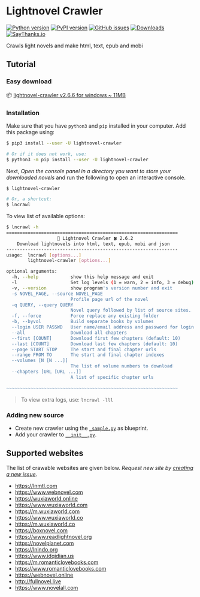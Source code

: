 # Lightnovel Crawler

[![Python version](https://img.shields.io/pypi/pyversions/lightnovel-crawler.svg)](https://pypi.org/project/lightnovel-crawler)
[![PyPI version](https://img.shields.io/pypi/v/lightnovel-crawler.svg)](https://pypi.org/project/lightnovel-crawler)
[![GitHub issues](https://img.shields.io/github/issues/dipu-bd/lightnovel-crawler.svg)](https://github.com/dipu-bd/lightnovel-crawler/issues)
[![Downloads](https://pepy.tech/badge/lightnovel-crawler)](https://pepy.tech/project/lightnovel-crawler)
[![SayThanks.io](https://img.shields.io/badge/Say%20Thanks-!-1EAEDB.svg)](https://saythanks.io/to/dipu-bd)

<!-- [![PyPI - Format](https://img.shields.io/pypi/format/lightnovel-crawler.svg)](https://pypi.org/project/lightnovel-crawler) -->
<!-- [![PyPI - Status](https://img.shields.io/pypi/status/lightnovel-crawler.svg)](https://pypi.org/project/lightnovel-crawler) -->
<!-- [![GitHub contributors](https://img.shields.io/github/contributors/dipu-bd/lightnovel-crawler.svg)](https://github.com/dipu-bd/lightnovel-crawler) -->
<!-- [![GitHub pull requests](https://img.shields.io/github/issues-pr/dipu-bd/lightnovel-crawler.svg)](https://github.com/dipu-bd/lightnovel-crawler/pulls) -->
<!-- [![GitHub closed issues](https://img.shields.io/github/issues-closed/dipu-bd/lightnovel-crawler.svg)](https://github.com/dipu-bd/lightnovel-crawler/issues?utf8=%E2%9C%93&q=is%3Aissue+is%3Aclosed+) -->
<!-- [![GitHub](https://img.shields.io/github/license/dipu-bd/lightnovel-crawler.svg)](https://github.com/dipu-bd/lightnovel-crawler/blob/master/VERSION) -->

Crawls light novels and make html, text, epub and mobi

## Tutorial

### Easy download

📦 [lightnovel-crawler v2.6.6 for windows ~ 11MB](https://goo.gl/sc4EZh)

### Installation

Make sure that you have `python3` and `pip` installed in your computer. Add this package using:

```bash
$ pip3 install --user -U lightnovel-crawler

# Or if it does not work, use:
$ python3 -m pip install --user -U lightnovel-crawler
```

Next, _Open the console panel in a directory you want to store your downloaded novels_ and
run the following to open an interactive console.

```bash
$ lightnovel-crawler

# Or, a shortcut:
$ lncrawl
```

To view list of available options:

```bash
$ lncrawl -h
================================================================
                   📒 Lightnovel Crawler 🍀 2.6.2
    Download lightnovels into html, text, epub, mobi and json
----------------------------------------------------------------
usage:  lncrawl [options...]
        lightnovel-crawler [options...]

optional arguments:
  -h, --help            show this help message and exit
  -l                    Set log levels (1 = warn, 2 = info, 3 = debug)
  -v, --version         show program's version number and exit
  -s NOVEL_PAGE, --source NOVEL_PAGE
                        Profile page url of the novel
  -q QUERY, --query QUERY
                        Novel query followed by list of source sites.
  -f, --force           Force replace any existing folder
  -b, --byvol           Build separate books by volumes
  --login USER PASSWD   User name/email address and password for login
  --all                 Download all chapters
  --first [COUNT]       Download first few chapters (default: 10)
  --last [COUNT]        Download last few chapters (default: 10)
  --page START STOP     The start and final chapter urls
  --range FROM TO       The start and final chapter indexes
  --volumes [N [N ...]]
                        The list of volume numbers to download
  --chapters [URL [URL ...]]
                        A list of specific chapter urls

~~~~~~~~~~~~~~~~~~~~~~~~~~~~~~~~~~~~~~~~~~~~~~~~~~~~~~~~~~~~~~~~
```

> To view extra logs, use: `lncrawl -lll`

### Adding new source

- Create new crawler using the [`_sample.py`](https://github.com/dipu-bd/lightnovel-crawler/blob/master/lightnovel_crawler/spiders/_sample.py) as blueprint.
- Add your crawler to [`__init__.py`](https://github.com/dipu-bd/lightnovel-crawler/blob/master/lightnovel_crawler/spiders/__init__.py).

## Supported websites

The list of crawable websites are given below. _Request new site by [creating a new issue](https://github.com/dipu-bd/lightnovel-crawler/issues)_.

- https://lnmtl.com
- https://www.webnovel.com
- https://wuxiaworld.online
- https://www.wuxiaworld.com
- https://m.wuxiaworld.com
- https://www.wuxiaworld.co
- https://m.wuxiaworld.co
- https://boxnovel.com
- https://www.readlightnovel.org
- https://novelplanet.com
- https://lnindo.org
- https://www.idqidian.us
- https://m.romanticlovebooks.com
- https://www.romanticlovebooks.com
- https://webnovel.online
- http://fullnovel.live
- https://www.novelall.com
